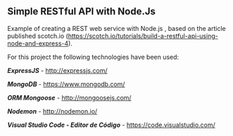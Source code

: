 Simple RESTful API with Node.Js
---------------------------------------

Example of creating a REST web service with Node.js , based on the article published scotch.io (https://scotch.io/tutorials/build-a-restful-api-using-node-and-express-4).

For this project the following technologies have been used:

***ExpressJS*** - http://expressjs.com/

***MongoDB*** - https://www.mongodb.com/

***ORM Mongoose*** - http://mongoosejs.com/

***Nodemon*** - http://nodemon.io/

***Visual Studio Code - Editor de Código*** - https://code.visualstudio.com/

